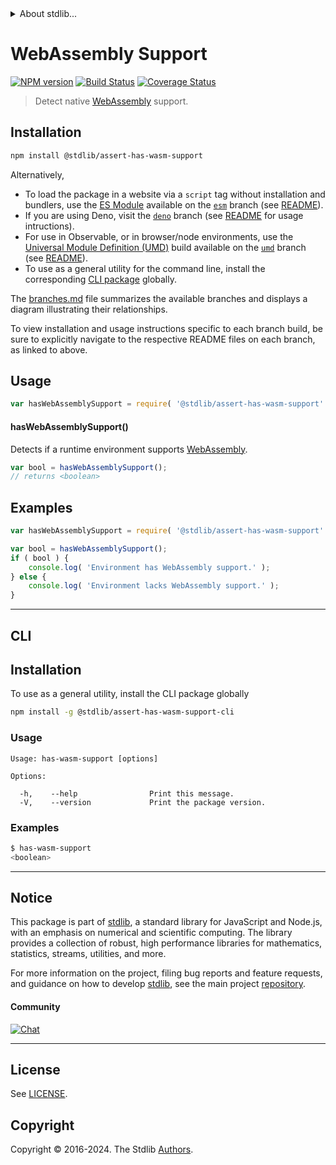<!--

@license Apache-2.0

Copyright (c) 2018 The Stdlib Authors.

Licensed under the Apache License, Version 2.0 (the "License");
you may not use this file except in compliance with the License.
You may obtain a copy of the License at

   http://www.apache.org/licenses/LICENSE-2.0

Unless required by applicable law or agreed to in writing, software
distributed under the License is distributed on an "AS IS" BASIS,
WITHOUT WARRANTIES OR CONDITIONS OF ANY KIND, either express or implied.
See the License for the specific language governing permissions and
limitations under the License.

-->


<details>
  <summary>
    About stdlib...
  </summary>
  <p>We believe in a future in which the web is a preferred environment for numerical computation. To help realize this future, we've built stdlib. stdlib is a standard library, with an emphasis on numerical and scientific computation, written in JavaScript (and C) for execution in browsers and in Node.js.</p>
  <p>The library is fully decomposable, being architected in such a way that you can swap out and mix and match APIs and functionality to cater to your exact preferences and use cases.</p>
  <p>When you use stdlib, you can be absolutely certain that you are using the most thorough, rigorous, well-written, studied, documented, tested, measured, and high-quality code out there.</p>
  <p>To join us in bringing numerical computing to the web, get started by checking us out on <a href="https://github.com/stdlib-js/stdlib">GitHub</a>, and please consider <a href="https://opencollective.com/stdlib">financially supporting stdlib</a>. We greatly appreciate your continued support!</p>
</details>

# WebAssembly Support

[![NPM version][npm-image]][npm-url] [![Build Status][test-image]][test-url] [![Coverage Status][coverage-image]][coverage-url] <!-- [![dependencies][dependencies-image]][dependencies-url] -->

> Detect native [WebAssembly][webassembly] support.

<section class="installation">

## Installation

```bash
npm install @stdlib/assert-has-wasm-support
```

Alternatively,

-   To load the package in a website via a `script` tag without installation and bundlers, use the [ES Module][es-module] available on the [`esm`][esm-url] branch (see [README][esm-readme]).
-   If you are using Deno, visit the [`deno`][deno-url] branch (see [README][deno-readme] for usage intructions).
-   For use in Observable, or in browser/node environments, use the [Universal Module Definition (UMD)][umd] build available on the [`umd`][umd-url] branch (see [README][umd-readme]).
-   To use as a general utility for the command line, install the corresponding [CLI package][cli-section] globally.

The [branches.md][branches-url] file summarizes the available branches and displays a diagram illustrating their relationships.

To view installation and usage instructions specific to each branch build, be sure to explicitly navigate to the respective README files on each branch, as linked to above.

</section>

<section class="usage">

## Usage

```javascript
var hasWebAssemblySupport = require( '@stdlib/assert-has-wasm-support' );
```

#### hasWebAssemblySupport()

Detects if a runtime environment supports [WebAssembly][webassembly].

```javascript
var bool = hasWebAssemblySupport();
// returns <boolean>
```

</section>

<!-- /.usage -->

<section class="examples">

## Examples

<!-- eslint no-undef: "error" -->

```javascript
var hasWebAssemblySupport = require( '@stdlib/assert-has-wasm-support' );

var bool = hasWebAssemblySupport();
if ( bool ) {
    console.log( 'Environment has WebAssembly support.' );
} else {
    console.log( 'Environment lacks WebAssembly support.' );
}
```

</section>

<!-- /.examples -->

* * *

<section class="cli">

## CLI

<section class="installation">

## Installation

To use as a general utility, install the CLI package globally

```bash
npm install -g @stdlib/assert-has-wasm-support-cli
```

</section>

<!-- CLI usage documentation. -->

<section class="usage">

### Usage

```text
Usage: has-wasm-support [options]

Options:

  -h,    --help                Print this message.
  -V,    --version             Print the package version.
```

</section>

<!-- /.usage -->

<section class="examples">

### Examples

```bash
$ has-wasm-support
<boolean>
```

</section>

<!-- /.examples -->

</section>

<!-- /.cli -->

<!-- Section for related `stdlib` packages. Do not manually edit this section, as it is automatically populated. -->

<section class="related">

</section>

<!-- /.related -->

<!-- Section for all links. Make sure to keep an empty line after the `section` element and another before the `/section` close. -->


<section class="main-repo" >

* * *

## Notice

This package is part of [stdlib][stdlib], a standard library for JavaScript and Node.js, with an emphasis on numerical and scientific computing. The library provides a collection of robust, high performance libraries for mathematics, statistics, streams, utilities, and more.

For more information on the project, filing bug reports and feature requests, and guidance on how to develop [stdlib][stdlib], see the main project [repository][stdlib].

#### Community

[![Chat][chat-image]][chat-url]

---

## License

See [LICENSE][stdlib-license].


## Copyright

Copyright &copy; 2016-2024. The Stdlib [Authors][stdlib-authors].

</section>

<!-- /.stdlib -->

<!-- Section for all links. Make sure to keep an empty line after the `section` element and another before the `/section` close. -->

<section class="links">

[npm-image]: http://img.shields.io/npm/v/@stdlib/assert-has-wasm-support.svg
[npm-url]: https://npmjs.org/package/@stdlib/assert-has-wasm-support

[test-image]: https://github.com/stdlib-js/assert-has-wasm-support/actions/workflows/test.yml/badge.svg?branch=v0.2.2
[test-url]: https://github.com/stdlib-js/assert-has-wasm-support/actions/workflows/test.yml?query=branch:v0.2.2

[coverage-image]: https://img.shields.io/codecov/c/github/stdlib-js/assert-has-wasm-support/main.svg
[coverage-url]: https://codecov.io/github/stdlib-js/assert-has-wasm-support?branch=main

<!--

[dependencies-image]: https://img.shields.io/david/stdlib-js/assert-has-wasm-support.svg
[dependencies-url]: https://david-dm.org/stdlib-js/assert-has-wasm-support/main

-->

[chat-image]: https://img.shields.io/gitter/room/stdlib-js/stdlib.svg
[chat-url]: https://app.gitter.im/#/room/#stdlib-js_stdlib:gitter.im

[stdlib]: https://github.com/stdlib-js/stdlib

[stdlib-authors]: https://github.com/stdlib-js/stdlib/graphs/contributors

[cli-section]: https://github.com/stdlib-js/assert-has-wasm-support#cli
[cli-url]: https://github.com/stdlib-js/assert-has-wasm-support/tree/cli
[@stdlib/assert-has-wasm-support]: https://github.com/stdlib-js/assert-has-wasm-support/tree/main

[umd]: https://github.com/umdjs/umd
[es-module]: https://developer.mozilla.org/en-US/docs/Web/JavaScript/Guide/Modules

[deno-url]: https://github.com/stdlib-js/assert-has-wasm-support/tree/deno
[deno-readme]: https://github.com/stdlib-js/assert-has-wasm-support/blob/deno/README.md
[umd-url]: https://github.com/stdlib-js/assert-has-wasm-support/tree/umd
[umd-readme]: https://github.com/stdlib-js/assert-has-wasm-support/blob/umd/README.md
[esm-url]: https://github.com/stdlib-js/assert-has-wasm-support/tree/esm
[esm-readme]: https://github.com/stdlib-js/assert-has-wasm-support/blob/esm/README.md
[branches-url]: https://github.com/stdlib-js/assert-has-wasm-support/blob/main/branches.md

[stdlib-license]: https://raw.githubusercontent.com/stdlib-js/assert-has-wasm-support/main/LICENSE

[webassembly]: https://webassembly.org/

</section>

<!-- /.links -->
